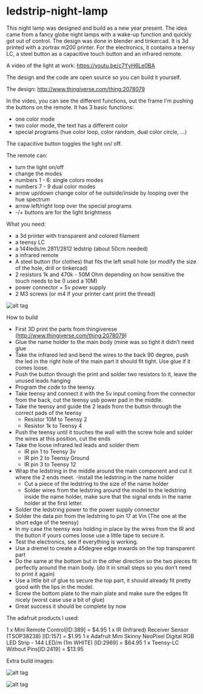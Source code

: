 # ledstrip-night-lamp
This night lamp was designed and build as a new year present. The idea came from a fancy globe night lamps with a wake-up function and quickly got out of control. 
The design was done in blender and tinkercad. It is 3d printed with a zortrax m200 printer. For the electronics, it contains a teensy LC, a steel button as a capacitive touch button and an infrared remote.

A video of the light at work:
https://youtu.be/c7YyH6Le0BA

The design and the code are open source so you can build it yourself.

The design:
http://www.thingiverse.com/thing:2078079

In the video, you can see the different functions, out the frame I'm pushing the buttons on the remote.
It has 3 basic functions:
 - one color mode
 - two color mode, the text has a different color
 - special programs (hue color loop, color random, dual color circle, ...)

The capacitive button toggles the light on/ off.

The remote can:
 - turn the light on/off
 - change the modes
 - numbers 1 - 6: single colors modes
 - numbers 7 - 9 dual color modes
 - arrow up/down change color of he outside/inside by looping over the hue spectrum
 - arrow left/right loop over the special programs
 - -/+ buttons are for the light brightness

What you need:
 - a 3d printer with transparent and colored filament
 - a teensy LC
 - a 144leds/m 2811/2812 ledstrip (about 50cm needed)
 - a infrared remote
 - A steel button (for clothes) that fits the left small hole (or modify the size of the hole, drill or tinkercad) 
 - 2 resistors 1k and 470k - 50M Ohm depending on how sensitive the touch needs to be (I used a 10M)
 - power connector + 5v power supply
 - 2 M3 screws (or m4 if your printer cant print the thread)


![alt tag](https://github.com/brettdaman/ledstrip-night-lamp/blob/master/electrics_overview.jpg)

How to build
 - First 3D print the parts from thingiverese (http://www.thingiverse.com/thing:2078079)
 - Glue the name holder to the main body (mine was so tight it didn’t need glue
 - Take the infrared led and bend the wires to the back 90 degree, push the led in the right hole of the main part it should fit tight. Use glue if it comes loose.
 - Push the button through the print and solder two resistors to it, leave the unused leads hanging
 - Program the code to the teensy.
 - Take teensy and connect it with the 5v input coming from the connector from the back, cut the teensy usb power pad in the middle.
 - Take the teensy and guide the 2 leads from the button through the correct pads of the teensy
    * Resistor 10M to Teensy 2
    * Resistor 1k to Teensy 4
 - Push the teensy until it touches the wall with the screw hole and solder the wires at this position, cut the ends
 - Take the loose infrared led leads and solder them
   * IR pin 1 to Teensy 3v
   * IR pin 2 to Teensy Ground
   * IR pin 3 to Teensy 12
 - Wrap the ledstring in the middle around the main component and cut it where the 2 ends meet.
 -Install the ledstring in the name holder
   * Cut a piece of the ledstring to the size of the name holder
   * Solder wires from the ledstring around the model to the ledstring inside the name holder, make sure that the signal ends in the name holder at the first letter.
 - Solder the ledstring power to the power supply connector
 - Solder the data pin from the ledstring to pin 17 at Vin (The one at the short edge of the teensy)
 - In my case the teensy was holding in place by the wires from the IR and the button if yours comes loose use a little tape to secure it.
 - Test the electronics, see if everything is working.
 - Use a dremel to create a 45degree edge inwards on the top transparent part
 - Do the same at the bottom but in the other direction so the two pieces fit perfectly around the main body. (do it in small steps so you don’t need to print it again)
 - Use a little bit of glue to secure the top part, it should already fit pretty good with the lips in the model.
 - Screw the bottom plate to the main plate and make sure the edges fit nicely (worst case use a bit of glue)
 - Great success it should be complete by now
 
 

The adafruit products I used:

1 x Mini Remote Control[ID:389] = $4.95
1 x IR (Infrared) Receiver Sensor (TSOP38238) [ID:157] = $1.95
1 x Adafruit Mini Skinny NeoPixel Digital RGB LED Strip - 144 LED/m (1m WHITE) [ID:2969] = $64.95
1 x Teensy-LC Without Pins[ID:2419] = $13.95


Extra build images:

![alt tag](https://github.com/brettdaman/ledstrip-night-lamp/blob/master/electrics_wiring.jpg)

![alt tag](https://github.com/brettdaman/ledstrip-night-lamp/blob/master/on_off_button_connection.jpg)



